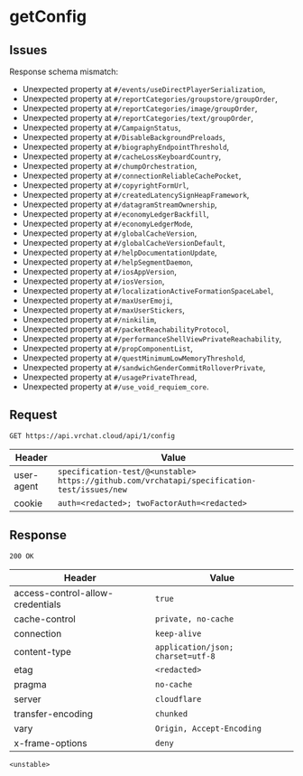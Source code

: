 # getConfig

## Issues
Response schema mismatch:
* Unexpected property at ``#/events/useDirectPlayerSerialization``,
* Unexpected property at ``#/reportCategories/groupstore/groupOrder``,
* Unexpected property at ``#/reportCategories/image/groupOrder``,
* Unexpected property at ``#/reportCategories/text/groupOrder``,
* Unexpected property at ``#/CampaignStatus``,
* Unexpected property at ``#/DisableBackgroundPreloads``,
* Unexpected property at ``#/biographyEndpointThreshold``,
* Unexpected property at ``#/cacheLossKeyboardCountry``,
* Unexpected property at ``#/chumpOrchestration``,
* Unexpected property at ``#/connectionReliableCachePocket``,
* Unexpected property at ``#/copyrightFormUrl``,
* Unexpected property at ``#/createdLatencySignHeapFramework``,
* Unexpected property at ``#/datagramStreamOwnership``,
* Unexpected property at ``#/economyLedgerBackfill``,
* Unexpected property at ``#/economyLedgerMode``,
* Unexpected property at ``#/globalCacheVersion``,
* Unexpected property at ``#/globalCacheVersionDefault``,
* Unexpected property at ``#/helpDocumentationUpdate``,
* Unexpected property at ``#/helpSegmentDaemon``,
* Unexpected property at ``#/iosAppVersion``,
* Unexpected property at ``#/iosVersion``,
* Unexpected property at ``#/localizationActiveFormationSpaceLabel``,
* Unexpected property at ``#/maxUserEmoji``,
* Unexpected property at ``#/maxUserStickers``,
* Unexpected property at ``#/ninkilim``,
* Unexpected property at ``#/packetReachabilityProtocol``,
* Unexpected property at ``#/performanceShellViewPrivateReachability``,
* Unexpected property at ``#/propComponentList``,
* Unexpected property at ``#/questMinimumLowMemoryThreshold``,
* Unexpected property at ``#/sandwichGenderCommitRolloverPrivate``,
* Unexpected property at ``#/usagePrivateThread``,
* Unexpected property at ``#/use_void_requiem_core``.
## Request
`GET https://api.vrchat.cloud/api/1/config`

| Header | Value |
| ------ | ----- |
| user-agent | `specification-test/@<unstable> https://github.com/vrchatapi/specification-test/issues/new` |
| cookie | `auth=<redacted>; twoFactorAuth=<redacted>` |


## Response
`200 OK`

| Header | Value |
| ------ | ----- |
| access-control-allow-credentials | `true` |
| cache-control | `private, no-cache` |
| connection | `keep-alive` |
| content-type | `application/json; charset=utf-8` |
| etag | `<redacted>` |
| pragma | `no-cache` |
| server | `cloudflare` |
| transfer-encoding | `chunked` |
| vary | `Origin, Accept-Encoding` |
| x-frame-options | `deny` |

```jsonc
<unstable>
```
